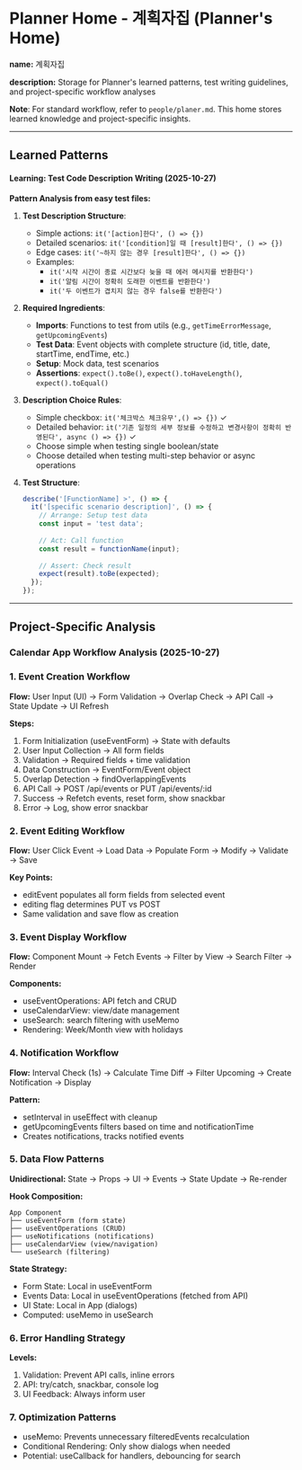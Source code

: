 # Planner Home - 계획자집 (Planner's Home)

**name:** 계획자집
<!-- 계획자집 -->

**description:** Storage for Planner's learned patterns, test writing guidelines, and project-specific workflow analyses
<!-- 계획자가 학습한 패턴, 테스트 작성 가이드라인, 프로젝트별 워크플로 분석 저장소 -->

**Note**: For standard workflow, refer to `people/planer.md`. This home stores learned knowledge and project-specific insights.
<!-- 참고: 표준 워크플로는 `people/planer.md` 참조. 이 홈은 학습된 지식과 프로젝트별 인사이트를 저장 -->

---

## Learned Patterns
<!-- 학습된 패턴 -->

#### Learning: Test Code Description Writing (2025-10-27)
<!-- 학습: 테스트 코드 디스크립션 작성 (2025-10-27) -->

**Pattern Analysis from easy test files:**
<!-- easy 테스트 파일의 패턴 분석 -->
1. **Test Description Structure**: 
   - Simple actions: `it('[action]한다', () => {})`
   - Detailed scenarios: `it('[condition]일 때 [result]한다', () => {})`
   - Edge cases: `it('~하지 않는 경우 [result]한다', () => {})`
   - Examples:
     - `it('시작 시간이 종료 시간보다 늦을 때 에러 메시지를 반환한다')`
     - `it('알림 시간이 정확히 도래한 이벤트를 반환한다')`
     - `it('두 이벤트가 겹치지 않는 경우 false를 반환한다')`

2. **Required Ingredients**:
   - **Imports**: Functions to test from utils (e.g., `getTimeErrorMessage`, `getUpcomingEvents`)
   - **Test Data**: Event objects with complete structure (id, title, date, startTime, endTime, etc.)
   - **Setup**: Mock data, test scenarios
   - **Assertions**: `expect().toBe()`, `expect().toHaveLength()`, `expect().toEqual()`

3. **Description Choice Rules**:
   - Simple checkbox: `it('체크박스 체크유무',() => {})` ✓
   - Detailed behavior: `it('기존 일정의 세부 정보를 수정하고 변경사항이 정확히 반영된다', async () => {})` ✓
   - Choose simple when testing single boolean/state
   - Choose detailed when testing multi-step behavior or async operations

4. **Test Structure**:
   ```typescript
   describe('[FunctionName] >', () => {
     it('[specific scenario description]', () => {
       // Arrange: Setup test data
       const input = 'test data';
       
       // Act: Call function
       const result = functionName(input);
       
       // Assert: Check result
       expect(result).toBe(expected);
     });
   });
   ```

---

## Project-Specific Analysis
<!-- 프로젝트별 분석 -->

### Calendar App Workflow Analysis (2025-10-27)
<!-- 캘린더 앱 워크플로 분석 (2025-10-27) -->

### 1. Event Creation Workflow
<!-- 이벤트 생성 워크플로 -->

**Flow:** User Input (UI) → Form Validation → Overlap Check → API Call → State Update → UI Refresh

**Steps:**
1. Form Initialization (useEventForm) → State with defaults
2. User Input Collection → All form fields
3. Validation → Required fields + time validation
4. Data Construction → EventForm/Event object
5. Overlap Detection → findOverlappingEvents
6. API Call → POST /api/events or PUT /api/events/:id
7. Success → Refetch events, reset form, show snackbar
8. Error → Log, show error snackbar

### 2. Event Editing Workflow
<!-- 이벤트 편집 워크플로 -->

**Flow:** User Click Event → Load Data → Populate Form → Modify → Validate → Save

**Key Points:**
- editEvent populates all form fields from selected event
- editing flag determines PUT vs POST
- Same validation and save flow as creation

### 3. Event Display Workflow
<!-- 이벤트 표시 워크플로 -->

**Flow:** Component Mount → Fetch Events → Filter by View → Search Filter → Render

**Components:**
- useEventOperations: API fetch and CRUD
- useCalendarView: view/date management
- useSearch: search filtering with useMemo
- Rendering: Week/Month view with holidays

### 4. Notification Workflow
<!-- 알림 워크플로 -->

**Flow:** Interval Check (1s) → Calculate Time Diff → Filter Upcoming → Create Notification → Display

**Pattern:**
- setInterval in useEffect with cleanup
- getUpcomingEvents filters based on time and notificationTime
- Creates notifications, tracks notified events

### 5. Data Flow Patterns
<!-- 데이터 흐름 패턴 -->

**Unidirectional:** State → Props → UI → Events → State Update → Re-render

**Hook Composition:**
```
App Component
├── useEventForm (form state)
├── useEventOperations (CRUD)
├── useNotifications (notifications)
├── useCalendarView (view/navigation)
└── useSearch (filtering)
```

**State Strategy:**
- Form State: Local in useEventForm
- Events Data: Local in useEventOperations (fetched from API)
- UI State: Local in App (dialogs)
- Computed: useMemo in useSearch

### 6. Error Handling Strategy
<!-- 에러 처리 전략 -->

**Levels:**
1. Validation: Prevent API calls, inline errors
2. API: try/catch, snackbar, console log
3. UI Feedback: Always inform user

### 7. Optimization Patterns
<!-- 최적화 패턴 -->

- useMemo: Prevents unnecessary filteredEvents recalculation
- Conditional Rendering: Only show dialogs when needed
- Potential: useCallback for handlers, debouncing for search
